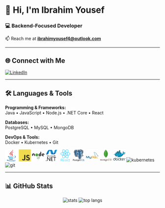 # 👋 Hi, I'm Ibrahim Yousef  

### 💻 Backend-Focused Developer  

📫 Reach me at **ibrahimyousef4@outlook.com**  

---

## 🌐 Connect with Me
[![LinkedIn](https://img.shields.io/badge/LinkedIn-Ibrahim%20Yousef-blue?logo=linkedin&logoColor=white)](https://www.linkedin.com/in/ibrahim-yousef-370606257/)

---

## 🛠️ Languages & Tools  

**Programming & Frameworks:**  
Java • JavaScript • Node.js • .NET Core • React  

**Databases:**  
PostgreSQL • MySQL • MongoDB  

**DevOps & Tools:**  
Docker • Kubernetes • Git  

<p align="left">
  <img src="https://raw.githubusercontent.com/devicons/devicon/master/icons/java/java-original.svg" alt="java" width="40" height="40"/>
  <img src="https://raw.githubusercontent.com/devicons/devicon/master/icons/javascript/javascript-original.svg" alt="javascript" width="40" height="40"/>
  <img src="https://raw.githubusercontent.com/devicons/devicon/master/icons/nodejs/nodejs-original-wordmark.svg" alt="nodejs" width="40" height="40"/>
  <img src="https://raw.githubusercontent.com/devicons/devicon/master/icons/dot-net/dot-net-original-wordmark.svg" alt="dotnet" width="40" height="40"/>
  <img src="https://raw.githubusercontent.com/devicons/devicon/master/icons/react/react-original-wordmark.svg" alt="react" width="40" height="40"/>
  <img src="https://raw.githubusercontent.com/devicons/devicon/master/icons/postgresql/postgresql-original-wordmark.svg" alt="postgresql" width="40" height="40"/>
  <img src="https://raw.githubusercontent.com/devicons/devicon/master/icons/mysql/mysql-original-wordmark.svg" alt="mysql" width="40" height="40"/>
  <img src="https://raw.githubusercontent.com/devicons/devicon/master/icons/mongodb/mongodb-original-wordmark.svg" alt="mongodb" width="40" height="40"/>
  <img src="https://raw.githubusercontent.com/devicons/devicon/master/icons/docker/docker-original-wordmark.svg" alt="docker" width="40" height="40"/>
  <img src="https://www.vectorlogo.zone/logos/kubernetes/kubernetes-icon.svg" alt="kubernetes" width="40" height="40"/>
  <img src="https://www.vectorlogo.zone/logos/git-scm/git-scm-icon.svg" alt="git" width="40" height="40"/>
</p>

---

## 📊 GitHub Stats  

<p align="center">
  <img src="https://github-readme-stats.vercel.app/api?username=ibrahimnazih&show_icons=true&theme=tokyonight" alt="stats" height="160"/>
  <img src="https://github-readme-stats.vercel.app/api/top-langs/?username=ibrahimnazih&layout=compact&theme=tokyonight" alt="top langs" height="160"/>
</p>
